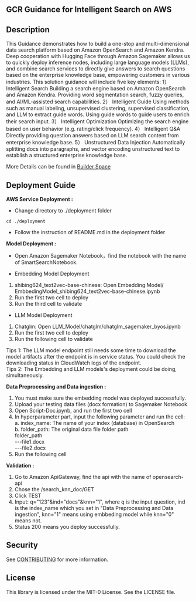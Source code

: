 ## GCR Guidance for Intelligent Search on AWS

## Description

This Guidance demonstrates how to build a one-stop and multi-dimensional data search platform based on Amazon OpenSearch and Amazon Kendra. Deep cooperation with Hugging Face through Amazon Sagemaker allows us to quickly deploy inference nodes, including large language models (LLMs), and combine search services to directly give answers to search questions based on the enterprise knowledge base, empowering customers in various industries. This solution guidance will include five key elements: 1） Intelligent Search Building a search engine based on Amazon OpenSearch and Amazon Kendra. Providing word segmentation search, fuzzy queries, and AI/ML-assisted search capabilities. 2） Intelligent Guide Using methods such as manual labeling, unsupervised clustering, supervised classification, and LLM to extract guide words. Using guide words to guide users to enrich their search input. 3） Intelligent Optimization Optimizing the search engine based on user behavior (e.g. rating/click frequency). 4） Intelligent Q&A Directly providing question answers based on LLM search content from enterprise knowledge base. 5） Unstructured Data Injection Automatically splitting docs into paragraphs, and vector encoding unstructured text to establish a structured enterprise knowledge base.

More Details can be found in [Builder Space](https://builderspace.proto.sa.aws.dev/project/13af5660-1e55-4527-b5c9-9e8ff21a5c32)

## Deployment Guide

**AWS Service Deployment :** 

* Change directory to ./deployment folder
```
cd ./deployment
```

* Follow the instruction of README.md in the deployment folder


**Model Deployment :** 

* Open Amazon Sagemaker Notebook，find the notebook with the name of SmartSearchNotebook.

* Embedding Model Deployment
1. shibing624_text2vec-base-chinese: Open Embedding Model/ EmbbedingModel_shibing624_text2vec-base-chinese.ipynb
2. Run the first two cell to deploy
3. Run the third cell to validate

* LLM Model Deployment
1. Chatglm: Open LLM_Model/chatglm/chatglm_sagemaker_byos.ipynb
2. Run the first two cell to deploy
3. Run the following cell to validate

Tips 1: The LLM model endpoint still needs some time to download the model artifacts after the endpoint is in service status. You could check the downloading status in CloudWatch logs of the endpoint.  
Tips 2: The Embedding and LLM models's deployment could be doing, simultaneously.

**Data Preprocessing and Data ingestion :** 

1.	You must make sure the embedding model was deployed successfully.
2.	Upload your testing data files (docx formation) to Sagemaker Notebook
3.	Open Script-Doc.ipynb, and run the first two cell
4.	In hyperparameter part, input the following parameter and run the cell:  
    a.	index_name: The name of your index (database) in OpenSearch  
    b.	folder_path: The original data file folder path  
        folder_path  
            ---file1.docx  
            ---file2.docx  
5.	Run the following cell

**Validation :** 
1.	Go to Amazon ApiGateway, find the api with the name of opensearch-api
2.	Chose the /search_knn_doc/GET
3.	Click TEST
4.	Input: q="123"&ind="docs"&knn="1", where q is the input question, ind is the index_name which you set in "Data Preprocessing and Data ingestion", knn="1" means using embbeding model while knn="0" means not.
5.	Status 200 means you deploy successfully.

## Security

See [CONTRIBUTING](CONTRIBUTING.md#security-issue-notifications) for more information.

## License

This library is licensed under the MIT-0 License. See the LICENSE file.

